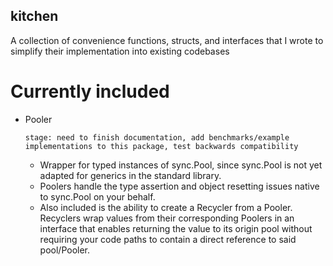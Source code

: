 ## kitchen

A collection of convenience functions, structs, and interfaces that I wrote to simplify their implementation into existing codebases
# Currently included
* Pooler

  `stage: need to finish documentation, add benchmarks/example implementations to this package, test backwards compatibility`
  - Wrapper for typed instances of sync.Pool, since sync.Pool is not yet adapted for generics in the standard library.
  - Poolers handle the type assertion and object resetting issues native to sync.Pool on your behalf.
  - Also included is the ability to create a Recycler from a Pooler. Recyclers wrap values from their corresponding Poolers in an interface that enables returning the value to its origin pool without requiring your code paths to contain a direct reference to said pool/Pooler. 

